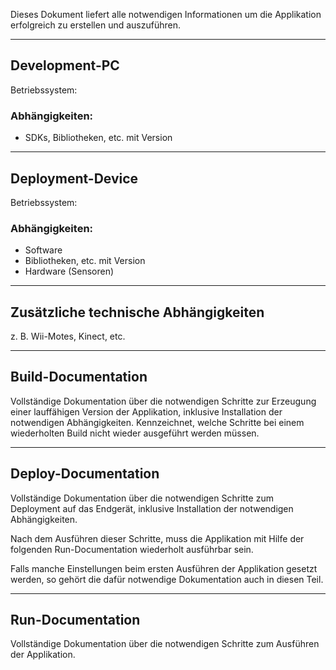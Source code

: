 Dieses Dokument liefert alle notwendigen Informationen um die Applikation erfolgreich zu erstellen und auszuführen.

--------
## Development-PC

Betriebssystem: 

### Abhängigkeiten:

* SDKs, Bibliotheken, etc. mit Version

--------
## Deployment-Device

Betriebssystem:  

### Abhängigkeiten:

* Software
 * Bibliotheken, etc. mit Version
* Hardware (Sensoren)

--------
## Zusätzliche technische Abhängigkeiten

z. B. Wii-Motes, Kinect, etc.

--------
## Build-Documentation

Vollständige Dokumentation über die notwendigen Schritte zur Erzeugung einer lauffähigen Version der Applikation, inklusive Installation der notwendigen Abhängigkeiten. Kennzeichnet, welche Schritte bei einem wiederholten Build nicht wieder ausgeführt werden müssen.

--------
## Deploy-Documentation

Vollständige Dokumentation über die notwendigen Schritte zum Deployment auf das Endgerät, inklusive Installation der notwendigen Abhängigkeiten.

Nach dem Ausführen dieser Schritte, muss die Applikation mit Hilfe der folgenden Run-Documentation wiederholt ausführbar sein.

Falls manche Einstellungen beim ersten Ausführen der Applikation gesetzt werden, so gehört die dafür notwendige Dokumentation auch in diesen Teil.

--------
## Run-Documentation

Vollständige Dokumentation über die notwendigen Schritte zum Ausführen der Applikation.